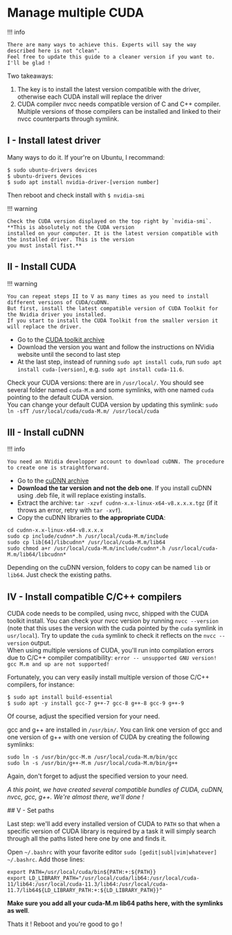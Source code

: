 # Manage multiple CUDA

!!! info

    There are many ways to achieve this. Experts will say the way described here is not "clean".
    Feel free to update this guide to a cleaner version if you want to. I'll be glad !


Two takeaways:
1. The key is to install the latest version compatible with the driver, otherwise each CUDA install
will replace the driver
2. CUDA compiler nvcc needs compatible version of C and C++ compiler. Multiple versions of those
compilers can be installed and linked to their nvcc counterparts through symlink. 



## I - Install latest driver

Many ways to do it. If your're on Ubuntu, I recommand:

```
$ sudo ubuntu-drivers devices
$ ubuntu-drivers devices
$ sudo apt install nvidia-driver-[version number]
```

Then reboot and check install with 
`$ nvidia-smi`


!!! warning 

    Check the CUDA version displayed on the top right by `nvidia-smi`. **This is absolutely not the CUDA version
    installed on your computer. It is the latest version compatible with the installed driver. This is the version
    you must install fist.**


## II - Install CUDA

!!! warning

    You can repeat steps II to V as many times as you need to install different versions of CUDA/cuDNN.
    But first, install the latest compatible version of CUDA Toolkit for the Nvidia driver you installed.
    If you start to install the CUDA Toolkit from the smaller version it will replace the driver.


- Go to the [CUDA toolkit archive](https://developer.nvidia.com/cuda-toolkit-archive)
- Download the version you want and follow the instructions on NVidia website until the second to last step
- At the last step, instead of running `sudo apt install cuda`, run `sudo apt install cuda-[version]`, e.g.
`sudo apt install cuda-11.6`. 

Check your CUDA versions: there are in `/usr/local/`. You should see several folder named `cuda-M.m` and some symlinks,
with one named `cuda` pointing to the default CUDA version. </br>
You can change your default CUDA version by updating this symlink:
`sudo ln -sfT /usr/local/cuda/cuda-M.m/ /usr/local/cuda`


## III - Install cuDNN

!!! info

    You need an NVidia developper account to download cuDNN. The procedure to create one is straightforward.


- Go to the [cuDNN archive](https://developer.nvidia.com/rdp/cudnn-archive)
- **Download the tar version and not the deb one**. If you install cuDNN using .deb file, it will replace
existing installs.
- Extract the archive: `tar -xzvf cudnn-x.x-linux-x64-v8.x.x.x.tgz` (if it throws an error, retry with `tar -xvf`).
- Copy the cuDNN libraries to **the appropriate CUDA**:
```
cd cudnn-x.x-linux-x64-v8.x.x.x
sudo cp include/cudnn*.h /usr/local/cuda-M.m/include
sudo cp lib[64]/libcudnn* /usr/local/cuda-M.m/lib64
sudo chmod a+r /usr/local/cuda-M.m/include/cudnn*.h /usr/local/cuda-M.m/lib64/libcudnn*
```

Depending on the cuDNN version, folders to copy can be named `lib` or `lib64`. Just check the existing paths.


## IV - Install compatible C/C++ compilers

CUDA code needs to be compiled, using nvcc, shipped with the CUDA toolkit install. You can check your nvcc version
by running `nvcc --version` (note that this uses the version with the cuda pointed by the `cuda` symlink in `usr/local`).
Try to update the `cuda` symlink to check it reflects on the `nvcc --version` output. </br>
When using multiple versions of CUDA, you'll run into compilation errors due to C/C++ compiler compatibility:
`error -- unsupported GNU version! gcc M.m and up are not supported!`

Fortunately, you can very easily install multiple version of those C/C++ compilers, for instance:
```
$ sudo apt install build-essential
$ sudo apt -y install gcc-7 g++-7 gcc-8 g++-8 gcc-9 g++-9
```

Of course, adjust the specified version for your need.

gcc and g++ are installed in `/usr/bin/`. You can link one version of gcc and one version of g++ with one version of CUDA
by creating the following symlinks:
```
sudo ln -s /usr/bin/gcc-M.m /usr/local/cuda-M.m/bin/gcc
sudo ln -s /usr/bin/g++-M.m /usr/local/cuda-M.m/bin/g++
```

Again, don't forget to adjust the specified version to your need.  


*A this point, we have created several compatible bundles of CUDA, cuDNN, nvcc, gcc, g++. We're almost there, we'll done !*


## V - Set paths

Last step: we'll add every installed version of CUDA to `PATH` so that when a specific version of CUDA library
is required by a task it will simply search through all the paths listed here one by one and finds it.

Open `~/.bashrc` with your favorite editor `sudo [gedit|subl|vim|whatever] ~/.bashrc`.
Add those lines:

```
export PATH=/usr/local/cuda/bin${PATH:+:${PATH}}
export LD_LIBRARY_PATH="/usr/local/cuda/lib64:/usr/local/cuda-11/lib64:/usr/local/cuda-11.3/lib64:/usr/local/cuda-11.7/lib64${LD_LIBRARY_PATH:+:${LD_LIBRARY_PATH}}"
```

**Make sure you add all your cuda-M.m lib64 paths here, with the symlinks as well**.



Thats it ! Reboot and you're good to go !



